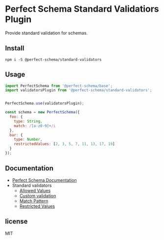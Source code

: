# Perfect Schema Standard Validatiors Plugin

Provide standard validation for schemas.


## Install

```
npm i -S @perfect-schema/standard-validators
```


## Usage

```js
import PerfectSchema from '@perfect-schema/base';
import validatorsPlugin from '@perfect-schema/standard-validators';


PerfectSchema.use(validatorsPlugin);

const schema = new PerfectSchema({
  foo: {
    type: String,
    match: /[a-z0-9]+/i
  },
  bar: {
    type: Number,
    restrictedValues: [2, 3, 5, 7, 11, 13, 17, 19]
  }
});
```


## Documentation

* [Perfect Schema Documentation](https://perfect-schema.github.io/perfect-schema/)
* Standard validators
  * [Allowed Values](https://perfect-schema.github.io/standard-validators/docs/allowed-values.html)
  * [Custom validation](https://perfect-schema.github.io/standard-validators/docs/custom.html)
  * [Match Pattern](https://perfect-schema.github.io/standard-validators/docs/match.html)
  * [Restricted Values](https://perfect-schema.github.io/standard-validators/docs/restricted-values.html)


## license

MIT
